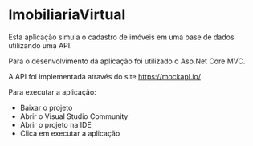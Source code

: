 # ImobiliariaVirtual

Esta aplicação simula o cadastro de imóveis em uma base de dados utilizando uma API.

Para o desenvolvimento da aplicação foi utilizado o Asp.Net Core MVC.

A API foi implementada através do site https://mockapi.io/



Para executar a aplicação:
- Baixar o projeto
- Abrir o Visual Studio Community
- Abrir o projeto na IDE
- Clica em executar a aplicação

